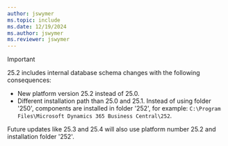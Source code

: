 ```yaml
---
author: jswymer
ms.topic: include
ms.date: 12/19/2024
ms.author: jswymer
ms.reviewer: jswymer
---
```

> [!IMPORTANT]
> 25.2 includes internal database schema changes with the following consequences:
>
> - New platform version 25.2 instead of 25.0.
> - Different installation path than 25.0 and 25.1. Instead of using folder '250', components are installed in folder '252', for example: `C:\Program Files\Microsoft Dynamics 365 Business Central\252`.
>
> Future updates like 25.3 and 25.4 will also use platform number 25.2 and installation folder '252'.